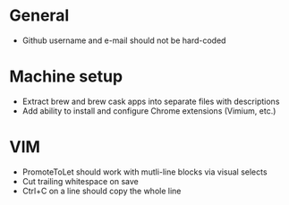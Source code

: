# General
- Github username and e-mail should not be hard-coded

# Machine setup
- Extract brew and brew cask apps into separate files with descriptions
- Add ability to install and configure Chrome extensions (Vimium, etc.)

# VIM
- PromoteToLet should work with mutli-line blocks via visual selects
- Cut trailing whitespace on save
- Ctrl+C on a line should copy the whole line

